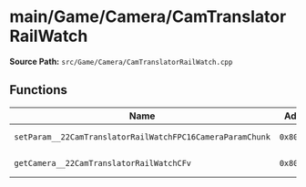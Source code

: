 # main/Game/Camera/CamTranslatorRailWatch

**Source Path:** `src/Game/Camera/CamTranslatorRailWatch.cpp`

## Functions

| Name | Address | Match % |
|------|---------|---------|
| `setParam__22CamTranslatorRailWatchFPC16CameraParamChunk` | `0x80093690` | :white_check_mark: (100.0%) |
| `getCamera__22CamTranslatorRailWatchCFv` | `0x800936EC` | :white_check_mark: (100.0%) |